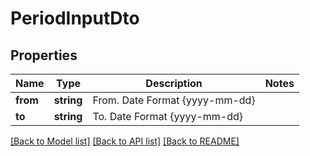 # PeriodInputDto

## Properties
Name | Type | Description | Notes
------------ | ------------- | ------------- | -------------
**from** | **string** | From. Date Format {yyyy-mm-dd} | 
**to** | **string** | To. Date Format {yyyy-mm-dd} | 

[[Back to Model list]](../README.md#documentation-for-models) [[Back to API list]](../README.md#documentation-for-api-endpoints) [[Back to README]](../README.md)


